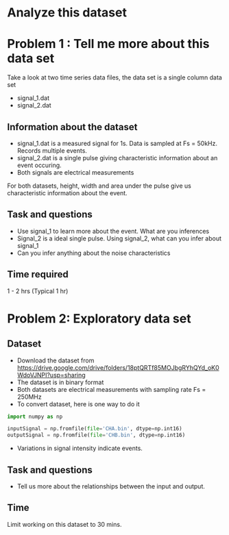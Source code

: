 # Analyze this dataset

# Problem 1 : Tell me more about this data set
Take a look at two time series data files, the data set is a single column data set 
* signal_1.dat
* signal_2.dat

## Information about the dataset
* signal_1.dat is a measured signal for 1s. Data is sampled at Fs = 50kHz. Records multiple events. 
* signal_2.dat is a single pulse giving characteristic information about an event occuring. 
* Both signals are electrical measurements

For both datasets, height, width and area under the pulse give us characteristic information about the event. 

## Task and questions
* Use signal_1 to learn more about the event. What are you inferences
* Signal_2 is a ideal single pulse. Using signal_2, what can you infer about signal_1
* Can you infer anything about the noise characteristics

## Time required
1 - 2 hrs (Typical 1 hr)

# Problem 2: Exploratory data set

## Dataset
* Download the dataset from https://drive.google.com/drive/folders/18ptQRTf85MOJbgRYhQYd_oK0WdoVJNPI?usp=sharing
* The dataset is in binary format
* Both datasets are electrical measurements with sampling rate Fs = 250MHz
* To convert dataset, here is one way to do it
```python
import numpy as np

inputSignal = np.fromfile(file='CHA.bin', dtype=np.int16)
outputSignal = np.fromfile(file='CHB.bin', dtype=np.int16)
```
* Variations in signal intensity indicate events.

## Task and questions
* Tell us more about the relationships between the input and output. 

## Time
Limit working on this dataset to 30 mins. 



